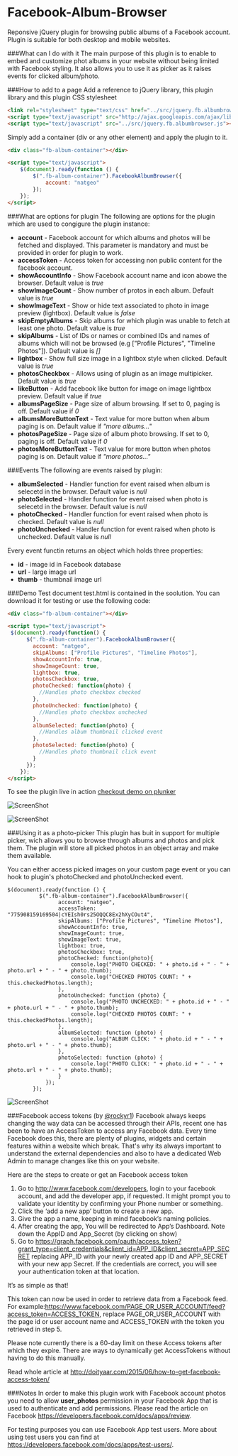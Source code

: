 Facebook-Album-Browser
======================

Reponsive jQuery plugin for browsing public albums of a Facebook account.
Plugin is suitable for both desktop and mobile websites.

###What can I do with it
The main purpose of this plugin is to enable to embed and customize phot albums in your website without being limited with Facebook styling. It also allows you to use it as picker as it raises events for clicked album/photo.

###How to add to a page
Add a reference to jQuery library, this plugin library and this plugin CSS stylesheet
```html
<link rel="stylesheet" type="text/css" href="../src/jquery.fb.albumbrowser.css" />
<script type="text/javascript" src="http://ajax.googleapis.com/ajax/libs/jquery/1.11.0/jquery.min.js"></script>
<script type="text/javascript" src="../src/jquery.fb.albumbrowser.js"></script>
```
Simply add a container (div or any other element) and apply the plugin to it.
```html
<div class="fb-album-container"></div>

<script type="text/javascript">
    $(document).ready(function () {
        $(".fb-album-container").FacebookAlbumBrowser({
            account: "natgeo"
        });
    });
</script>
```

###What are options for plugin
The following are options for the plugin which are used to congigure the plugin instance:
* **account** - Facebook account for which albums and photos will be fetched and displayed. This parameter is mandatory and must be provided in order for plugin to work.
* **accessToken** - Access token for accessing non public content for the facebook account.
* **showAccountInfo** - Show Facebook account name and icon abowe the browser. Default value is _true_
* **showImageCount** - Show number of protos in each album. Default value is _true_
* **showImageText** - Show or hide text associated to photo in image preview (lightbox). Default value is _false_
* **skipEmptyAlbums** - Skip albums for which plugin was unable to fetch at least one photo. Default value is _true_
* **skipAlbums** - List of IDs or names or combined IDs and names of albums which will not be browsed (e.g ["Profile Pictures", "Timeline Photos"]). Default value is _[]_
* **lightbox** - Show full size image in a lightbox style when clicked. Default value is _true_
* **photosCheckbox** - Allows using of plugin as an image multipicker. Default value is _true_
* **likeButton** - Add facebook like button for image on image lightbox preview. Default value if _true_
* **albumsPageSize** - Page size of album browsing. If set to 0, paging is off. Default value if _0_
* **albumsMoreButtonText** - Text value for more button when album paging is on. Default value if _"more albums..."_
* **photosPageSize** - Page size of album photo browsing. If set to 0, paging is off. Default value if _0_
* **photosMoreButtonText** - Text value for more button when photos paging is on. Default value if _"more photos..."_

###Events
The following are events raised by plugin:
* **albumSelected** - Handler function for event raised when album is selecetd in the browser. Default value is _null_
* **photoSelected** - Handler function for event raised when photo is selecetd in the browser. Default value is _null_
* **photoChecked** - Handler function for event raised when photo is checked. Default value is _null_
* **photoUnchecked** - Handler function for event raised when photo is unchecked. Default value is _null_

Every event functin returns an object which holds three properties:
* **id** - image id in Facebook database
* **url** - large image url
* **thumb** - thumbnail image url

###Demo
Test document test.html is contained in the soolution. You can download it for testing or use the following code:

```html
<div class="fb-album-container"></div>

<script type="text/javascript">
 $(document).ready(function() {
      $(".fb-album-container").FacebookAlbumBrowser({
        account: "natgeo",
        skipAlbums: ["Profile Pictures", "Timeline Photos"],
        showAccountInfo: true,
        showImageCount: true,
        lightbox: true,
        photosCheckbox: true,
        photoChecked: function(photo) {
          //Handles photo checkbox checked
        },
        photoUnchecked: function(photo) {
          //Handles photo checkbox unchecked
        },
        albumSelected: function(photo) {
          //Handles album thumbnail clicked event
        },
        photoSelected: function(photo) {
          //Handles photo thumbnail click event
        }
      });
    });
</script>
```
To see the plugin live in action [checkout demo on plunker](http://plnkr.co/edit/bpcaagDgxVClt1lsDH5a?p=preview)

![ScreenShot](http://dejanstojanovic.net/media/31597/facebook-album-browser.png)


![ScreenShot](http://dejanstojanovic.net/media/31657/faceboo-phptp-preview.png)

###Using it as a photo-picker
This plugin has buit in support for multiple picker, wich allows you to browse through albums and photos and pick them. The plugin will store all picked photos in an object array and make them available.

You can either access picked images on your custom page event or you can hook to plugin's photoChecked and photoUnchecked event.
```
$(document).ready(function () {
          $(".fb-album-container").FacebookAlbumBrowser({
                account: "natgeo",
                accessToken: "775908159169504|cYEIsh0rs25OQQC8Ex2hXyCOut4",
                skipAlbums: ["Profile Pictures", "Timeline Photos"],
                showAccountInfo: true,
                showImageCount: true,
                showImageText: true,
                lightbox: true,
                photosCheckbox: true,
                photoChecked: function(photo){
                    console.log("PHOTO CHECKED: " + photo.id + " - " + photo.url + " - " + photo.thumb);
                    console.log("CHECKED PHOTOS COUNT: " + this.checkedPhotos.length);
                },
                photoUnchecked: function (photo) {
                    console.log("PHOTO UNCHECKED: " + photo.id + " - " + photo.url + " - " + photo.thumb);
                    console.log("CHECKED PHOTOS COUNT: " + this.checkedPhotos.length);
                },
                albumSelected: function (photo) {
                    console.log("ALBUM CLICK: " + photo.id + " - " + photo.url + " - " + photo.thumb);
                },
                photoSelected: function (photo) {
                    console.log("PHOTO CLICK: " + photo.id + " - " + photo.url + " - " + photo.thumb);
                }
            });
        });
```


![ScreenShot](http://dejanstojanovic.net/media/31674/fb-photo-picker.png)

###Facebook access tokens (by [@rockyr1](https://github.com/rockyr1))
Facebook always keeps changing the way data can be accessed through their APIs, recent one has been to have an AccessToken to access any Facebook data. Every time Facebook does this, there are plenty of plugins, widgets and certain features within a website which break. That's why its always important to understand the external dependencies and also to have a dedicated Web Admin to manage changes like this on your website.

Here are the steps to create or get an Facebook access token

1. Go to http://www.facebook.com/developers, login to your facebook account, and add the developer app, if requested. It might prompt you to validate your identity by confirming your Phone number or something.
2. Click the ‘add a new app’ button to create a new app.
3. Give the app a name, keeping in mind facebook’s naming policies.
4. After creating the app, You will be redirected to App’s Dashboard.  Note down the AppID and App_Secret (by clicking on show)
5. Go to https://graph.facebook.com/oauth/access_token?grant_type=client_credentials&client_id=APP_ID&client_secret=APP_SECRET replacing APP_ID with your newly created app ID and APP_SECRET with your new app Secret. If the credentials are correct, you will see your authentication token at that location.

It’s as simple as that!

This token can now be used in order to retrieve data from a Facebook feed.  For example:https://www.facebook.com/PAGE_OR_USER_ACCOUNT/feed?access_token=ACCESS_TOKEN, replace PAGE_OR_USER_ACCOUNT with the page id or user account name and ACCESS_TOKEN with the token you retrieved in step 5.

Please note currently there is a 60-day limit on these Access tokens after which they expire. There are ways to dynamically get AccessTokens without having to do this manually.

Read whole article at http://doityaar.com/2015/06/how-to-get-facebook-access-token/

###Notes
In order to make this plugin work with Facebook account photos you need to allow **user_photos** permission in your Facebook App that is used to authenticate and add permissions.
Please read the article on Facebook https://developers.facebook.com/docs/apps/review.

For testing purposes you can use Facebook App test users. More about using test users you can find at https://developers.facebook.com/docs/apps/test-users/.
